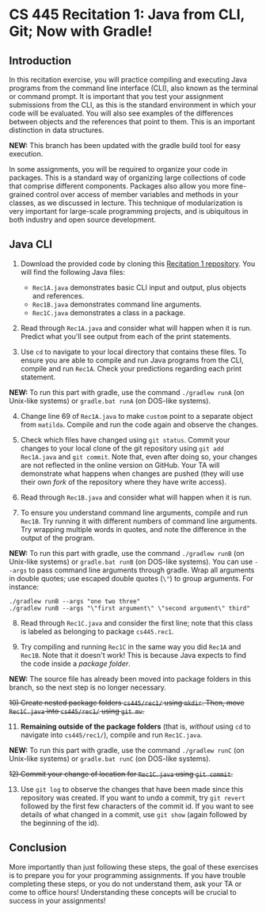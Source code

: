 # CS 445 Recitation 1: Java from CLI, Git; Now with Gradle!

## Introduction

In this recitation exercise, you will practice compiling and executing Java
programs from the command line interface (CLI), also known as the terminal or
command prompt. It is important that you test your assignment submissions from
the CLI, as this is the standard environment in which your code will be
evaluated. You will also see examples of the differences between objects and the
references that point to them. This is an important distinction in data
structures.

**NEW:** This branch has been updated with the gradle build tool for easy
execution.

In some assignments, you will be required to organize your code in packages.
This is a standard way of organizing large collections of code that comprise
different components. Packages also allow you more fine-grained control over
access of member variables and methods in your classes, as we discussed in
lecture. This technique of modularization is very important for large-scale
programming projects, and is ubiquitous in both industry and open source
development.

## Java CLI

1) Download the provided code by cloning this [Recitation 1
repository](https://github.com/2217-cs445/cs445-rec1). You will find the
following Java files:

    - `Rec1A.java` demonstrates basic CLI input and output, plus objects and
      references.
    - `Rec1B.java` demonstrates command line arguments.
    - `Rec1C.java` demonstrates a class in a package.

2) Read through `Rec1A.java` and consider what will happen when it is run.
Predict what you'll see output from each of the print statements.

3) Use `cd` to navigate to your local directory that contains these files. To
ensure you are able to compile and run Java programs from the CLI, compile and
run `Rec1A`. Check your predictions regarding each print statement.

**NEW:** To run this part with gradle, use the command `./gradlew runA` (on
Unix-like systems) or `gradle.bat runA` (on DOS-like systems).

4) Change line 69 of `Rec1A.java` to make `custom` point to a separate object
from `matilda`. Compile and run the code again and observe the changes.

5) Check which files have changed using `git status`. Commit your changes to
your local clone of the git repository using `git add Rec1A.java` and `git
commit`. Note that, even after doing so, your changes are not reflected in the
online version on GitHub. Your TA will demonstrate what happens when changes are
pushed (they will use their own *fork* of the repository where they have write
access).

6) Read through `Rec1B.java` and consider what will happen when it is run.

7) To ensure you understand command line arguments, compile and run `Rec1B`. Try
running it with different numbers of command line arguments. Try wrapping
multiple words in quotes, and note the difference in the output of the program.

**NEW:** To run this part with gradle, use the command `./gradlew runB` (on
Unix-like systems) or `gradle.bat runB` (on DOS-like systems). You can use
`--args` to pass command line arguments through gradle. Wrap all arguments in
double quotes; use escaped double quotes (`\"`) to group arguments. For
instance:

    ./gradlew runB --args "one two three"
    ./gradlew runB --args "\"first argument\" \"second argument\" third"

8) Read through `Rec1C.java` and consider the first line; note that this class
is labeled as belonging to package `cs445.rec1`.

9) Try compiling and running `Rec1C` in the same way you did `Rec1A` and
`Rec1B`. Note that it doesn't work! This is because Java expects to find the
code inside a *package folder*.

**NEW:** The source file has already been moved into package folders in this
branch, so the next step is no longer necessary.

~~10) Create nested package folders `cs445/rec1/` using `mkdir`. Then, move
`Rec1C.java` into `cs445/rec1/` using `git mv`.~~

11) **Remaining outside of the package folders** (that is, *without* using `cd`
to navigate into `cs445/rec1/`), compile and run `Rec1C.java`.

**NEW:** To run this part with gradle, use the command `./gradlew runC` (on
Unix-like systems) or `gradle.bat runC` (on DOS-like systems).

~~12) Commit your change of location for `Rec1C.java` using `git commit`.~~

13) Use `git log` to observe the changes that have been made since this
repository was created. If you want to undo a commit, try `git revert` followed
by the first few characters of the commit id. If you want to see details of what
changed in a commit, use `git show` (again followed by the beginning of the id).

## Conclusion

More importantly than just following these steps, the goal of these exercises is
to prepare you for your programming assignments. If you have trouble completing
these steps, or you do not understand them, ask your TA or come to office hours!
Understanding these concepts will be crucial to success in your assignments!

